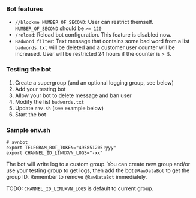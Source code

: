 ### Bot features

* `//blockme NUMBER_OF_SECOND`:
  User can restrict themself.
  `NUMBER_OF_SECOND` should be `>= 120`
* `/reload`:
  Reload bot configuration. This feature is disabled now.
* `Badword filter`:
  Text message that contains some bad word from a list `badwords.txt`
  will be deleted and a customer user counter will be increased.
  User will be restricted 24 hours if the counter is `> 5`.

### Testing the bot

1. Create a supergroup (and an optional logging group, see below)
1. Add your testing bot
1. Allow your bot to delete message and ban user
1. Modify the list `badwords.txt`
1. Update `env.sh` (see example below)
1. Start the bot

### Sample env.sh

```
# avnbot
export TELEGRAM_BOT_TOKEN="495851205:yyy"
export CHANNEL_ID_LINUXVN_LOGS="-xx"
```

The bot will write log to a custom group. You can create new group and/or
use your testing group to get logs, then add the bot `@RawDataBot` to get
the group ID. Remember to remove `@RawDataBot` immediately.

TODO: `CHANNEL_ID_LINUXVN_LOGS` is default to current group.
